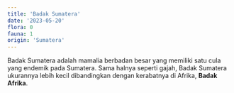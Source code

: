 ```yaml
---
title: 'Badak Sumatera'
date: '2023-05-20'
flora: 0
fauna: 1
origin: 'Sumatera'
---
```


Badak Sumatera adalah mamalia berbadan besar yang memiliki satu cula yang endemik pada Sumatera. Sama halnya seperti gajah, Badak Sumatera ukurannya lebih kecil dibandingkan dengan
kerabatnya di Afrika, **Badak Afrika**.